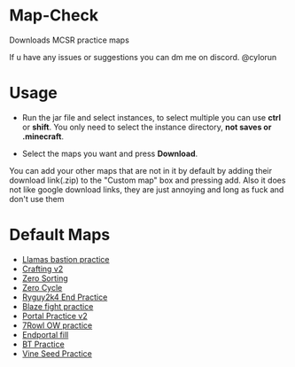 # Map-Check
Downloads MCSR practice maps

If u have any issues or suggestions you can dm me on discord. @cylorun

# Usage
- Run the jar file and select instances, to select multiple you can use **ctrl** or **shift**. You only need to select the instance directory, **not saves or .minecraft**.

- Select the maps you want and press **Download**.

You can add your other maps that are not in it by default by adding their download link(.zip) to the "Custom map" box and pressing add.
Also it does not like google download links, they are just annoying and long as fuck and don't use them


# Default Maps
- [Llamas bastion practice](https://github.com/LlamaPag/bastion/releases//latest)
- [Crafting v2](https://github.com/Semperzz/Crafting-Practice-v2/releases//latest)
- [Zero Sorting](https://github.com/Semperzz/Zero-Sorting-Practice/releases/latest)
- [Zero Cycle](https://zerocycle.repl.co/)
- [Ryguy2k4 End Practice](https://github.com/ryguy2k4/ryguy2k4endpractice/releases/latest)
- [Blaze fight practice](https://github.com/Semperzz/Blaze-Practice/releases/latest)
- [Portal Practice v2](https://github.com/Semperzz/Portal-Practice/releases/latest)
- [7Rowl OW practice](https://github.com/7rowl/OWPractice/releases/latest)
- [Endportal fill](https://github.com/cylorun/End-Portal-Fill/releases/latest)
- [BT Practice](https://github.com/Mescht/BTPractice/releases/latest)
- [Vine Seed Practice](https://github.com/r0hkx/vine-ssg-practice/releases/latest)


